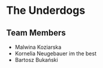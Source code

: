 # The Underdogs

## Team Members
- Malwina Koziarska
- Kornelia Neugebauer im the best
- Bartosz Bukański